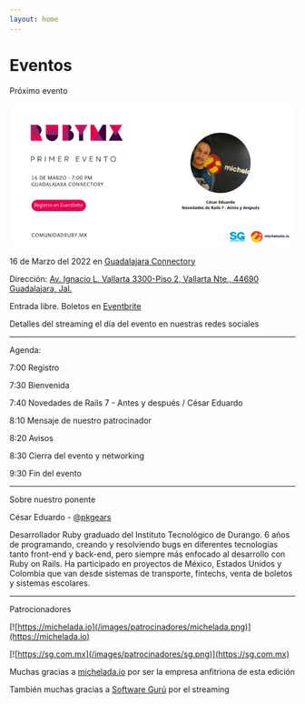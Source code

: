 ```yaml
---
layout: home
---
```


# Eventos

Próximo evento

![](/images/eventos/marzo_2022.png)

16 de Marzo del 2022 en [Guadalajara Connectory](https://guadalajaraconnectory.com/)

Dirección: [Av. Ignacio L. Vallarta 3300-Piso 2, Vallarta Nte., 44690 Guadalajara, Jal.](https://g.page/guadalajaraconnectory?share)

Entrada libre. Boletos en [Eventbrite](https://www.eventbrite.com/e/comunidad-ruby-mx-sesion-marzo-2022-tickets-293324901677)

Detalles del streaming el día del evento en nuestras redes sociales

---

Agenda:

7:00 Registro

7:30 Bienvenida

7:40 Novedades de Rails 7 - Antes y después / César Eduardo

8:10 Mensaje de nuestro patrocinador

8:20 Avisos

8:30 Cierra del evento y networking

9:30 Fin del evento

---

Sobre nuestro ponente

César Eduardo - [@pkgears](https://twitter.com/pkgears)

Desarrollador Ruby graduado del Instituto Tecnológico de Durango. 6 años de programando, creando y resolviendo bugs en diferentes tecnologías tanto front-end y back-end, pero siempre más enfocado al desarrollo con Ruby on Rails. Ha participado en proyectos de México, Estados Unidos y Colombia que van desde sistemas de transporte, fintechs, venta de boletos y sistemas escolares.

---

Patrocionadores

[![https://michelada.io](/images/patrocinadores/michelada.png)](https://michelada.io)

[![https://sg.com.mx](/images/patrocinadores/sg.png)](https://sg.com.mx)


Muchas gracias a [michelada.io](https://michelada.io) por ser la empresa anfitriona de esta edición

También muchas gracias a [Software Gurú](https://sg.com.mx/) por el streaming

